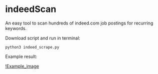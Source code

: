 # indeedScan
An easy tool to scan hundreds of indeed.com job postings for recurring keywords.

Download script and run in terminal:

```python3 indeed_scrape.py```

Example result:

[!Example_image](example_img.png)
